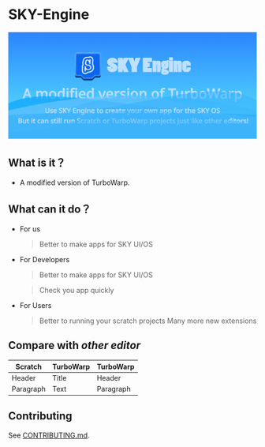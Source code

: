# SKY-Engine

![SKY Engine Title](/SKYEngineTitle.png)

## **What is it？**

*   A modified version of TurboWarp.

## **What can it do？**
*    For us
     > Better to make apps for SKY UI/OS
*    For Developers

     > Better to make apps for SKY UI/OS
     
     > Check you app quickly
     
*    For Users
     > Better to running your scratch projects
     > Many more new extensions

 ## Compare with *other editor*

| Scratch      |TurboWarp|TurboWarp|
| ----------- | ----------- | ----------- |
| Header      | Title       | Header      | Title       |
| Paragraph   | Text        | Paragraph   | Text        |

## Contributing

See [CONTRIBUTING.md](CONTRIBUTING.md).

